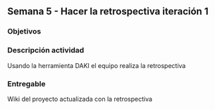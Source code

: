 ## Semana 5 - Hacer la retrospectiva iteración 1

### Objetivos

### **Descripción actividad**

Usando la herramienta DAKI el equipo realiza la retrospectiva

### **Entregable**

Wiki del proyecto actualizada con la retrospectiva
